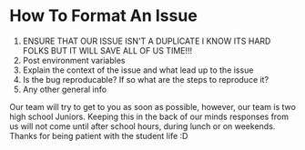 # How To Format An Issue
1. ENSURE THAT OUR ISSUE ISN'T A DUPLICATE I KNOW ITS HARD FOLKS BUT IT WILL SAVE ALL OF US TIME!!!
2. Post environment variables
3. Explain the context of the issue and what lead up to the issue
4. Is the bug reproducable? If so what are the steps to reproduce it?
5. Any other general info

Our team will try to get to you as soon as possible, however, our team is two high school Juniors. 
Keeping this in the back of our minds responses from us will not come until after school hours, during lunch or on weekends. 
Thanks for being patient with the student life :D
